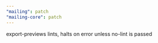 ```yaml
---
"mailing": patch
"mailing-core": patch
---
```


export-previews lints, halts on error unless no-lint is passed
